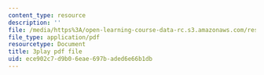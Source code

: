 ```yaml
---
content_type: resource
description: ''
file: /media/https%3A/open-learning-course-data-rc.s3.amazonaws.com/res-6-012-introduction-to-probability-spring-2018/ece902c7d9b06eae697baded6e66b1db_0IJFBMIU6x4.pdf
file_type: application/pdf
resourcetype: Document
title: 3play pdf file
uid: ece902c7-d9b0-6eae-697b-aded6e66b1db
---
```

